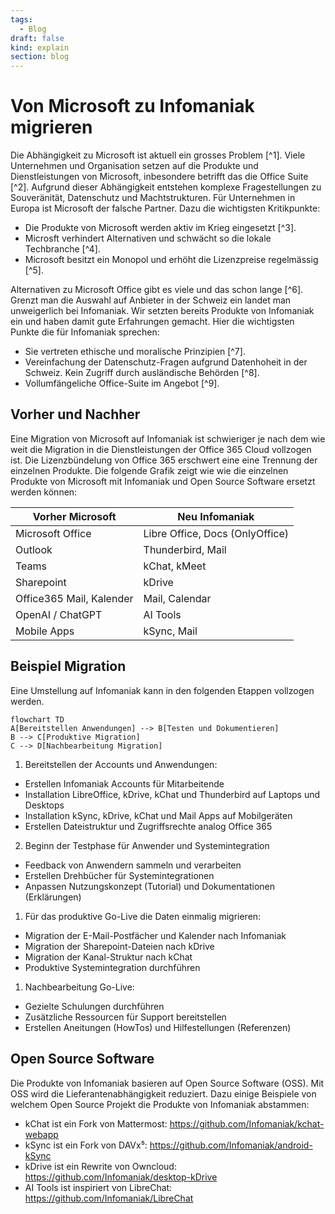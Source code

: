 ```yaml
---
tags:
  - Blog
draft: false
kind: explain
section: blog
---
```


# Von Microsoft zu Infomaniak migrieren

Die Abhängigkeit zu Microsoft ist aktuell ein grosses Problem [^1]. Viele Unternehmen und Organisation setzen auf die Produkte und Dienstleistungen von Microsoft, inbesondere betrifft das die Office Suite [^2]. Aufgrund dieser Abhängigkeit entstehen komplexe Fragestellungen zu Souveränität, Datenschutz und Machtstrukturen. Für Unternehmen in Europa ist Microsoft der falsche Partner. Dazu die wichtigsten Kritikpunkte:

- Die Produkte von Microsoft werden aktiv im Krieg eingesetzt [^3].
- Microsft verhindert Alternativen und schwächt so die lokale Techbranche [^4].
- Microsoft besitzt ein Monopol und erhöht die Lizenzpreise regelmässig [^5].

Alternativen zu Microsoft Office gibt es viele und das schon lange [^6]. Grenzt man die Auswahl auf Anbieter in der Schweiz ein landet man unweigerlich bei Infomaniak. Wir setzten bereits Produkte von Infomaniak ein und haben damit gute Erfahrungen gemacht. Hier die wichtigsten Punkte die für Infomaniak sprechen:

- Sie vertreten ethische und moralische Prinzipien [^7].
- Vereinfachung der Datenschutz-Fragen aufgrund Datenhoheit in der Schweiz. Kein Zugriff durch ausländische Behörden [^8].
- Vollumfängeliche Office-Suite im Angebot [^9].

## Vorher und Nachher

Eine Migration von Microsoft auf Infomaniak ist schwieriger je nach dem wie weit die Migration in die Dienstleistungen der Office 365 Cloud vollzogen ist. Die Lizenzbündelung von Office 365 erschwert eine eine Trennung der einzelnen Produkte. Die folgende Grafik zeigt wie wie die einzelnen Produkte von Microsoft mit Infomaniak und Open Source Software ersetzt werden können:

| Vorher Microsoft         | Neu Infomaniak                  |
| ------------------------ | ------------------------------- |
| Microsoft Office         | Libre Office, Docs (OnlyOffice) |
| Outlook                  | Thunderbird, Mail               |
| Teams                    | kChat, kMeet                    |
| Sharepoint               | kDrive                          |
| Office365 Mail, Kalender | Mail, Calendar                  |
| OpenAI / ChatGPT         | AI Tools                        |
| Mobile Apps              | kSync, Mail                     |

## Beispiel Migration

Eine Umstellung auf Infomaniak kann in den folgenden Etappen vollzogen werden.

```mermaid
flowchart TD
A[Bereitstellen Anwendungen] --> B[Testen und Dokumentieren]
B --> C[Produktive Migration]
C --> D[Nachbearbeitung Migration]
```

1. Bereitstellen der Accounts und Anwendungen:

- Erstellen Infomaniak Accounts für Mitarbeitende
- Installation LibreOffice, kDrive, kChat und Thunderbird auf Laptops und Desktops
- Installation kSync, kDrive, kChat und Mail Apps auf Mobilgeräten
- Erstellen Dateistruktur und Zugriffsrechte analog Office 365

2. Beginn der Testphase für Anwender und Systemintegration

- Feedback von Anwendern sammeln und verarbeiten
- Erstellen Drehbücher für Systemintegrationen
- Anpassen Nutzungskonzept (Tutorial) und Dokumentationen (Erklärungen)

1. Für das produktive Go-Live die Daten einmalig migrieren:

- Migration der E-Mail-Postfächer und Kalender nach Infomaniak
- Migration der Sharepoint-Dateien nach kDrive
- Migration der Kanal-Struktur nach kChat
- Produktive Systemintegration durchführen

1. Nachbearbeitung Go-Live:

- Gezielte Schulungen durchführen
- Zusätzliche Ressourcen für Support bereitstellen
- Erstellen Aneitungen (HowTos) und Hilfestellungen (Referenzen)

## Open Source Software

Die Produkte von Infomaniak basieren auf Open Source Software (OSS). Mit OSS wird die Lieferantenabhängigkeit reduziert. Dazu einige Beispiele von welchem Open Source Projekt die Produkte von Infomaniak abstammen:

- kChat ist ein Fork von Mattermost: https://github.com/Infomaniak/kchat-webapp
- kSync ist ein Fork von DAVx⁵: https://github.com/Infomaniak/android-kSync
- kDrive ist ein Rewrite von Owncloud: https://github.com/Infomaniak/desktop-kDrive
- AI Tools ist inspiriert von LibreChat: https://github.com/Infomaniak/LibreChat

[1]: https://berthub.eu/articles/posts/you-can-no-longer-base-your-government-and-society-on-us-clouds/
[2]: https://jurgen.gaeremyn.be/2025/03/08/european-critical-dependencies/
[3]: https://www.theverge.com/news/643670/microsoft-employee-protest-50th-annivesary-ai
[4]: https://dnip.ch/2025/02/24/nextcloud-chef-microsoft-wollte-uns-dafuer-bezahlen-dass-wir-die-beschwerde-zurueckziehen/
[5]: https://www.bfh.ch/de/aktuell/news/2025/stuermer-abhaengigkeit-microsoft/
[6]: https://european-alternatives.eu/
[7]: https://www.infomaniak.com/en/about
[8]: https://www.infomaniak.com/de/agb/regelung-allgemeine-schutz-daten
[9]: https://www.infomaniak.com/en/ksuite
